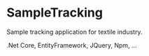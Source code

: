 # SampleTracking
Sample tracking application for textile industry.


.Net Core, 
EntityFramework,
JQuery,
Npm,
...
